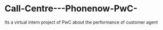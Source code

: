 # Call-Centre---Phonenow-PwC-
Its a virtual intern project of PwC about the performance of customer agent 
